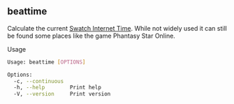beattime
---

Calculate the current [Swatch Internet Time](https://en.wikipedia.org/wiki/Swatch_Internet_Time). While not widely used it can still be found some places like the game Phantasy Star Online.

Usage

```bash
Usage: beattime [OPTIONS]

Options:
  -c, --continuous
  -h, --help        Print help
  -V, --version     Print version
```
